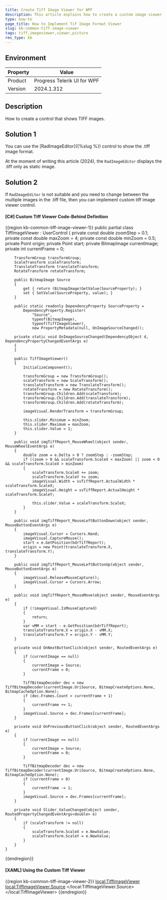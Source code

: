 ```yaml
---
title: Create Tiff Image Viewer for WPF
description: This article explains how to create a custom image viewer control that shows .tiff images 
type: how-to
page_title: How to Implement Tif Image Format Viewer
slug: kb-common-tiff-image-viewer
tags: tiff,imageviewer,viewer,picture
res_type: kb
---
```


## Environment

| Property | Value |
|----------|-------|
| Product  | Progress Telerik UI for WPF |
| Version  | 2024.1.312 |

## Description

How to create a control that shows TIFF images.

## Solution 1

You can use the [RadImageEditor]({%slug %}) control to show the .tiff image format. 

At the moment of writing this article (2024), the `RadImageEditor` displays the .tiff only as static image.

## Solution 2

If `RadImageEditor` is not suitable and you need to change between the multiple images in the .tiff file, then you can implement custom tiff image viewer control.

#### __[C#] Custom Tiff Viewer Code-Behind Definition__
{{region kb-common-tiff-image-viewer-1}}
	public partial class TiffImageViewer : UserControl
	{
		private const double zoomStep = 0.1;
		private const double maxZoom = 4;
		private const double minZoom = 0.5;
		private Point origin;
		private Point start;
		private BitmapImage currentImage;
		private int currentFrame = 0;

		TransformGroup transformGroup;
		ScaleTransform scaleTransform;
		TranslateTransform translateTransform;
		RotateTransform rotateTransform;

		public BitmapImage Source
		{
			get { return (BitmapImage)GetValue(SourceProperty); }
			set { SetValue(SourceProperty, value); }
		}

		public static readonly DependencyProperty SourceProperty =
			DependencyProperty.Register(
				"Source", 
				typeof(BitmapImage),
				typeof(TiffImageViewer), 
				new PropertyMetadata(null, OnImageSourceChanged));

		private static void OnImageSourceChanged(DependencyObject d, DependencyPropertyChangedEventArgs e)
		{
		}

		public TiffImageViewer()
		{
			InitializeComponent();

			transformGroup = new TransformGroup();
			scaleTransform = new ScaleTransform();
			translateTransform = new TranslateTransform();
			rotateTransform = new RotateTransform();
			transformGroup.Children.Add(scaleTransform);            
			transformGroup.Children.Add(translateTransform);
			transformGroup.Children.Add(rotateTransform);

			imageVisual.RenderTransform = transformGroup;

			this.slider.Minimum = minZoom;
			this.slider.Maximum = maxZoom;
			this.slider.Value = 1;
		}

		public void imgTiffReport_MouseWheel(object sender, MouseWheelEventArgs e)
		{   
			double zoom = e.Delta > 0 ? zoomStep : -zoomStep;            
			if ((zoom > 0 && scaleTransform.ScaleX < maxZoom) || zoom < 0 && scaleTransform.ScaleX > minZoom)
			{
				scaleTransform.ScaleX += zoom;
				scaleTransform.ScaleY += zoom;
				imageVisual.Width = svTiffReport.ActualWidth * scaleTransform.ScaleX;
				imageVisual.Height = svTiffReport.ActualHeight * scaleTransform.ScaleY;

				this.slider.Value = scaleTransform.ScaleX;
			}
		}

		public void imgTiffReport_MouseLeftButtonDown(object sender, MouseButtonEventArgs e)
		{
			imageVisual.Cursor = Cursors.Hand;
			imageVisual.CaptureMouse();
			start = e.GetPosition(bdrTiffReport);
			origin = new Point(translateTransform.X, translateTransform.Y);
		}

		public void imgTiffReport_MouseLeftButtonUp(object sender, MouseButtonEventArgs e)
		{
			imageVisual.ReleaseMouseCapture();
			imageVisual.Cursor = Cursors.Arrow;
		}

		public void imgTiffReport_MouseMove(object sender, MouseEventArgs e)
		{
			if (!imageVisual.IsMouseCaptured)
			{
				return;
			}
			var vMM = start - e.GetPosition(bdrTiffReport);
			translateTransform.X = origin.X - vMM.X;
			translateTransform.Y = origin.Y - vMM.Y;
		}

		private void OnNextButtonClick(object sender, RoutedEventArgs e)
		{
			if (currentImage == null)
			{
				currentImage = Source;
				currentFrame = 0;
			}

			TiffBitmapDecoder dec = new TiffBitmapDecoder(currentImage.UriSource, BitmapCreateOptions.None, BitmapCacheOption.None);
			if (dec.Frames.Count > currentFrame + 1)
			{
				currentFrame += 1;
			}
			imageVisual.Source = dec.Frames[currentFrame];
		}

		private void OnPreviousButtonClick(object sender, RoutedEventArgs e)
		{
			if (currentImage == null)
			{
				currentImage = Source;
				currentFrame = 0;
			}

			TiffBitmapDecoder dec = new TiffBitmapDecoder(currentImage.UriSource, BitmapCreateOptions.None, BitmapCacheOption.None);
			if (currentFrame > 0)
			{
				currentFrame -= 1;
			}
			imageVisual.Source = dec.Frames[currentFrame];
		}

		private void Slider_ValueChanged(object sender, RoutedPropertyChangedEventArgs<double> e)
		{
			if (scaleTransform != null)
			{
				scaleTransform.ScaleX = e.NewValue;
				scaleTransform.ScaleY = e.NewValue;
			}            
		}
	}
{{endregion}}

#### __[XAML] Using the Custom Tiff Viewer__
{{region kb-common-tiff-image-viewer-2}}
	<local:TiffImageViewer>
		<local:TiffImageViewer.Source>
			<BitmapImage UriSource="sample.tiff" />
		</local:TiffImageViewer.Source>
	</local:TiffImageViewer>
{{endregion}}


